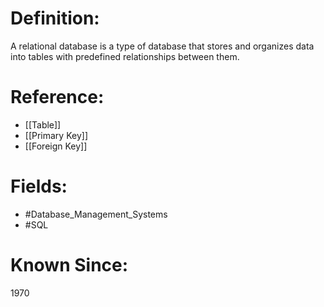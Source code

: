 

# Definition:
A relational database is a type of database that stores and organizes data into tables with predefined relationships between them.

# Reference:
- [[Table]]
- [[Primary Key]]
- [[Foreign Key]]

# Fields: 
- #Database_Management_Systems
- #SQL

# Known Since:
1970

